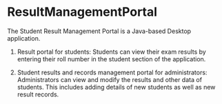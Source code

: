 # ResultManagementPortal
The Student Result Management Portal is a Java-based Desktop application.


1. Result portal for students:
Students can view their exam results by entering their roll number in the student section of the application.

2. Student results and records management portal for administrators:
Administrators can view and modify the results and other data of students. This includes adding details of new students as well as new result records.
